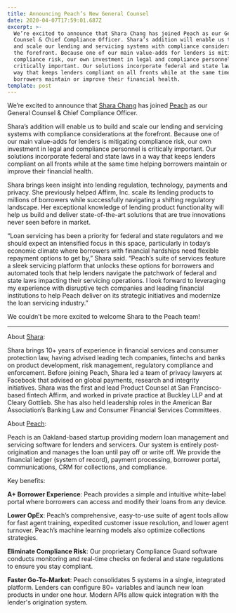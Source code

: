 ```yaml
---
title: Announcing Peach’s New General Counsel
date: 2020-04-07T17:59:01.687Z
excerpt: >-
  We’re excited to announce that Shara Chang has joined Peach as our General
  Counsel & Chief Compliance Officer. Shara’s addition will enable us to build
  and scale our lending and servicing systems with compliance considerations at
  the forefront. Because one of our main value-adds for lenders is mitigating
  compliance risk, our own investment in legal and compliance personnel is
  critically important. Our solutions incorporate federal and state laws in a
  way that keeps lenders compliant on all fronts while at the same time helping
  borrowers maintain or improve their financial health.
template: post
---
```

We’re excited to announce that [Shara Chang](https://www.linkedin.com/in/shara-chang-20b27b16/) has joined [Peach](http://www.peachfinance.com) as our General Counsel & Chief Compliance Officer. 

Shara’s addition will enable us to build and scale our lending and servicing systems with compliance considerations at the forefront. Because one of our main value-adds for lenders is mitigating compliance risk, our own investment in legal and compliance personnel is critically important. Our solutions incorporate federal and state laws in a way that keeps lenders compliant on all fronts while at the same time helping borrowers maintain or improve their financial health. 

Shara brings keen insight into lending regulation, technology, payments and privacy. She previously helped Affirm, Inc. scale its lending products to millions of borrowers while successfully navigating a shifting regulatory landscape. Her exceptional knowledge of lending product functionality will help us build and deliver state-of-the-art solutions that are true innovations never seen before in market.

“Loan servicing has been a priority for federal and state regulators and we should expect an intensified focus in this space, particularly in today’s economic climate where borrowers with financial hardships need flexible repayment options to get by,” Shara said. “Peach’s suite of services feature a sleek servicing platform that unlocks these options for borrowers and automated tools that help lenders navigate the patchwork of federal and state laws impacting their servicing operations. I look forward to leveraging my experience with disruptive tech companies and leading financial institutions to help Peach deliver on its strategic initiatives and modernize the loan servicing industry.”

We couldn’t be more excited to welcome Shara to the Peach team!

___
About [Shara](https://www.linkedin.com/in/shara-chang-20b27b16/):

Shara brings 10+ years of experience in financial services and consumer protection law, having advised leading tech companies, fintechs and banks on product development, risk management, regulatory compliance and enforcement. Before joining Peach, Shara led a team of privacy lawyers at Facebook that advised on global payments, research and integrity initiatives. Shara was the first and lead Product Counsel at San Francisco-based fintech Affirm, and worked in private practice at Buckley LLP and at Cleary Gottlieb. She has also held leadership roles in the American Bar Association’s Banking Law and Consumer Financial Services Committees.

About [Peach](http://www.peachfinance.com):

Peach is an Oakland-based startup providing modern loan management and servicing software for lenders and servicers. Our system is entirely post-origination and manages the loan until pay off or write off. We provide the financial ledger (system of record), payment processing, borrower portal, communications, CRM for collections, and compliance. 

Key benefits:

__A+ Borrower Experience__: Peach provides a simple and intuitive white-label portal where borrowers can access and modify their loans from any device.

__Lower OpEx__: Peach’s comprehensive, easy-to-use suite of agent tools allow for fast agent training, expedited customer issue resolution, and lower agent turnover. Peach’s machine learning models also optimize collections strategies.

__Eliminate Compliance Risk__: Our proprietary Compliance Guard software conducts monitoring and real-time checks on federal and state regulations to ensure you stay compliant.

__Faster Go-To-Market__: Peach consolidates 5 systems in a single, integrated platform. Lenders can configure 80+ variables and launch new loan products in under one hour. Modern APIs allow quick integration with the lender's origination system.

